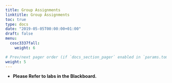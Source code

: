 ```yaml
---
title: Group Assignments
linktitle: Group Assignments
toc: true
type: docs
date: "2019-05-05T00:00:00+01:00"
draft: false
menu:
  cosc3337fall:
    weight: 6

# Prev/next pager order (if `docs_section_pager` enabled in `params.toml`)
weight: 5
---
```


- **Please Refer to labs in the Blackboard.**
